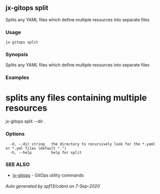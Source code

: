 ## jx-gitops split

Splits any YAML files which define multiple resources into separate files

### Usage

```
jx-gitops split
```

### Synopsis

Splits any YAML files which define multiple resources into separate files

### Examples

  # splits any files containing multiple resources
  jx-gitops split --dir .

### Options

```
  -d, --dir string   the directory to recursively look for the *.yaml or *.yml files (default ".")
  -h, --help         help for split
```

### SEE ALSO

* [jx-gitops](jx-gitops.md)	 - GitOps utility commands

###### Auto generated by spf13/cobra on 7-Sep-2020
